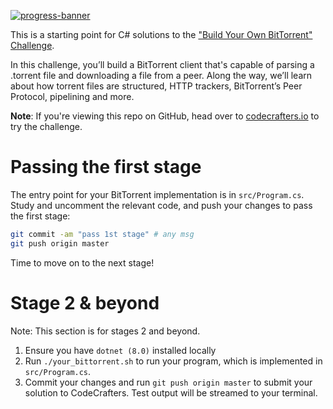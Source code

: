 [![progress-banner](https://backend.codecrafters.io/progress/bittorrent/79c300ee-cb5a-46de-acef-98663348d58f)](https://app.codecrafters.io/users/codecrafters-bot?r=2qF)

This is a starting point for C# solutions to the
["Build Your Own BitTorrent" Challenge](https://app.codecrafters.io/courses/bittorrent/overview).

In this challenge, you’ll build a BitTorrent client that's capable of parsing a
.torrent file and downloading a file from a peer. Along the way, we’ll learn
about how torrent files are structured, HTTP trackers, BitTorrent’s Peer
Protocol, pipelining and more.

**Note**: If you're viewing this repo on GitHub, head over to
[codecrafters.io](https://codecrafters.io) to try the challenge.

# Passing the first stage

The entry point for your BitTorrent implementation is in `src/Program.cs`. Study
and uncomment the relevant code, and push your changes to pass the first stage:

```sh
git commit -am "pass 1st stage" # any msg
git push origin master
```

Time to move on to the next stage!

# Stage 2 & beyond

Note: This section is for stages 2 and beyond.

1. Ensure you have `dotnet (8.0)` installed locally
1. Run `./your_bittorrent.sh` to run your program, which is implemented in
   `src/Program.cs`.
1. Commit your changes and run `git push origin master` to submit your solution
   to CodeCrafters. Test output will be streamed to your terminal.
